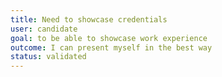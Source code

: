 ```yaml
---
title: Need to showcase credentials
user: candidate
goal: to be able to showcase work experience
outcome: I can present myself in the best way
status: validated
---
```


